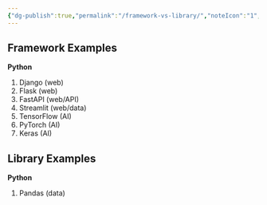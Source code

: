 ```yaml
---
{"dg-publish":true,"permalink":"/framework-vs-library/","noteIcon":"1","created":"2025-01-09T16:36:46.617+08:00","updated":"2025-01-23T01:25:46.350+08:00"}
---
```



## Framework Examples

**Python**
1. Django (web)
2. Flask (web)
3. FastAPI (web/API)
4. Streamlit (web/data)
5. TensorFlow (AI)
6. PyTorch (AI)
7. Keras (AI)

## Library Examples
**Python**
1. Pandas (data)
